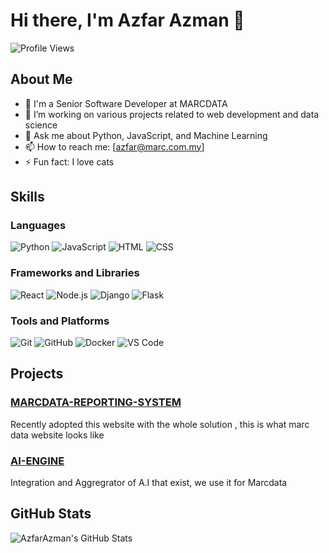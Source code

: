 # Hi there, I'm Azfar Azman 👋

![Profile Views](https://komarev.com/ghpvc/?username=AzfarAzmanMARC&color=blue)

## About Me

- 💼 I'm a Senior Software Developer at MARCDATA 
- 🔭 I’m working on various projects related to web development and data science
- 💬 Ask me about Python, JavaScript, and Machine Learning
- 📫 How to reach me: [azfar@marc.com.my]
- ⚡ Fun fact: I love cats

## Skills

### Languages
![Python](https://img.shields.io/badge/-Python-333333?style=flat&logo=python)
![JavaScript](https://img.shields.io/badge/-JavaScript-333333?style=flat&logo=javascript)
![HTML](https://img.shields.io/badge/-HTML-333333?style=flat&logo=html5)
![CSS](https://img.shields.io/badge/-CSS-333333?style=flat&logo=css3)

### Frameworks and Libraries
![React](https://img.shields.io/badge/-React-333333?style=flat&logo=react)
![Node.js](https://img.shields.io/badge/-Node.js-333333?style=flat&logo=node.js)
![Django](https://img.shields.io/badge/-Django-333333?style=flat&logo=django)
![Flask](https://img.shields.io/badge/-Flask-333333?style=flat&logo=flask)

### Tools and Platforms
![Git](https://img.shields.io/badge/-Git-333333?style=flat&logo=git)
![GitHub](https://img.shields.io/badge/-GitHub-333333?style=flat&logo=github)
![Docker](https://img.shields.io/badge/-Docker-333333?style=flat&logo=docker)
![VS Code](https://img.shields.io/badge/-VS%20Code-333333?style=flat&logo=visual-studio-code)

## Projects

### [MARCDATA-REPORTING-SYSTEM](https://github.com/marc-data-tech/user-app-next)
Recently adopted this website with the whole solution , this is what marc data website looks like

### [AI-ENGINE](https://github.com/marc-data-tech/marcdata-ai-engine)
Integration and Aggregrator of A.I that exist, we use it for Marcdata

## GitHub Stats

![AzfarAzman's GitHub Stats](https://github-readme-stats.vercel.app/api?username=fabpot&show_icons=true&theme=dark%20last%20year?)

